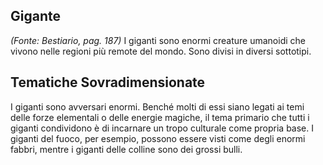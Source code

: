 ## **Gigante**

*(Fonte: Bestiario, pag. 187)* I giganti sono enormi creature umanoidi che vivono nelle regioni più remote del mondo. Sono divisi in diversi sottotipi.

## **Tematiche Sovradimensionate**

I giganti sono avversari enormi. Benché molti di essi siano legati ai temi delle forze elementali o delle energie magiche, il tema primario che tutti i giganti condividono è di incarnare un tropo culturale come propria base. I giganti del fuoco, per esempio, possono essere visti come degli enormi fabbri, mentre i giganti delle colline sono dei grossi bulli.
